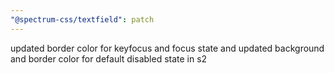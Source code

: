 ```yaml
---
"@spectrum-css/textfield": patch
---
```


updated border color for keyfocus and focus state and updated background and border color for default disabled state in s2
